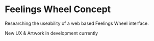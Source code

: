 # Feelings Wheel Concept

Researching the useability of a web based Feelings Wheel interface.

New UX & Artwork in development currently
